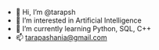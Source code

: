 - 👋 Hi, I’m @tarapsh
- 👀 I’m interested in Artificial Intelligence
- 🌱 I’m currently learning Python, SQL, C++
- 📫 tarapashania@gmail.com

<!---
tarapsh/tarapsh is a ✨ special ✨ repository because its `README.md` (this file) appears on your GitHub profile.
You can click the Preview link to take a look at your changes.
--->
